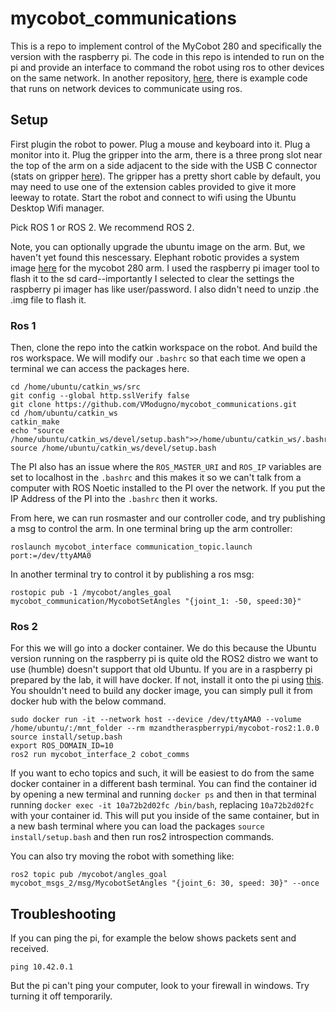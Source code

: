 # mycobot_communications

This is a repo to implement control of the MyCobot 280 and specifically the version with the raspberry pi. The code in this repo is intended to run on the pi and provide an interface to command the robot using ros to other devices on the same network. In another repository, [here](https://github.com/VModugno/mycobot_client), there is example code that runs on network devices to communicate using ros.

## Setup

First plugin the robot to power. Plug a mouse and keyboard into it. Plug a monitor into it. Plug the gripper into the arm, there is a three prong slot near the top of the arm on a side adjacent to the side with the USB C connector (stats on gripper [here](https://docs.elephantrobotics.com/docs/gitbook-en/2-serialproduct/2.7-accessories/2.7.3%20grip/2.7.3.1-ag.html)). The gripper has a pretty short cable by default, you may need to use one of the extension cables provided to give it more leeway to rotate. Start the robot and connect to wifi using the Ubuntu Desktop Wifi manager.

Pick ROS 1 or ROS 2. We recommend ROS 2.

Note, you can optionally upgrade the ubuntu image on the arm. But, we haven't yet found this nescessary. Elephant robotic provides a system image [here](https://www.elephantrobotics.com/en/downloads/) for the mycobot 280 arm. I used the raspberry pi imager tool to flash it to the sd card--importantly I selected to clear the settings the raspberry pi imager has like user/password. I also didn't need to unzip .the .img file to flash it.

### Ros 1

Then, clone the repo into the catkin workspace on the robot. And build the ros workspace. We will modify our `.bashrc` so that each time we open a terminal we can access the packages here.
```
cd /home/ubuntu/catkin_ws/src
git config --global http.sslVerify false
git clone https://github.com/VModugno/mycobot_communications.git
cd /hom/ubuntu/catkin_ws
catkin_make
echo "source /home/ubuntu/catkin_ws/devel/setup.bash">>/home/ubuntu/catkin_ws/.bashrc
source /home/ubuntu/catkin_ws/devel/setup.bash
```

The PI also has an issue where the `ROS_MASTER_URI` and `ROS_IP` variables are set to localhost in the `.bashrc` and this makes it so we can't talk from a computer with ROS Noetic installed to the PI over the network. If you put the IP Address of the PI into the `.bashrc` then it works.

From here, we can run rosmaster and our controller code, and try publishing a msg to control the arm.
In one terminal bring up the arm controller:
```
roslaunch mycobot_interface communication_topic.launch port:=/dev/ttyAMA0
```
In another terminal try to control it by publishing a ros msg:
```
rostopic pub -1 /mycobot/angles_goal mycobot_communication/MycobotSetAngles "{joint_1: -50, speed:30}"
```

### Ros 2
For this we will go into a docker container. We do this because the Ubuntu version running on the raspberry pi is quite old the ROS2 distro we want to use (humble) doesn't support that old Ubuntu. If you are in a raspberry pi prepared by the lab, it will have docker. If not, install it onto the pi using [this](https://docs.docker.com/engine/install/ubuntu/). You shouldn't need to build any docker image, you can simply pull it from docker hub with the below command.

```
sudo docker run -it --network host --device /dev/ttyAMA0 --volume /home/ubuntu/:/mnt_folder --rm mzandtheraspberrypi/mycobot-ros2:1.0.0
source install/setup.bash
export ROS_DOMAIN_ID=10
ros2 run mycobot_interface_2 cobot_comms
```

If you want to echo topics and such, it will be easiest to do from the same docker container in a different bash terminal. You can find the container id by opening a new terminal and running `docker ps` and then in that terminal running `docker exec -it 10a72b2d02fc /bin/bash`, replacing `10a72b2d02fc` with your container id. This will put you inside of the same container, but in a new bash terminal where you can load the packages `source install/setup.bash` and then run ros2 introspection commands.

You can also try moving the robot with something like:
```
ros2 topic pub /mycobot/angles_goal mycobot_msgs_2/msg/MycobotSetAngles "{joint_6: 30, speed: 30}" --once
```

## Troubleshooting
If you can ping the pi, for example the below shows packets sent and received.
```
ping 10.42.0.1
```
But the pi can't ping your computer, look to your firewall in windows. Try turning it off temporarily.